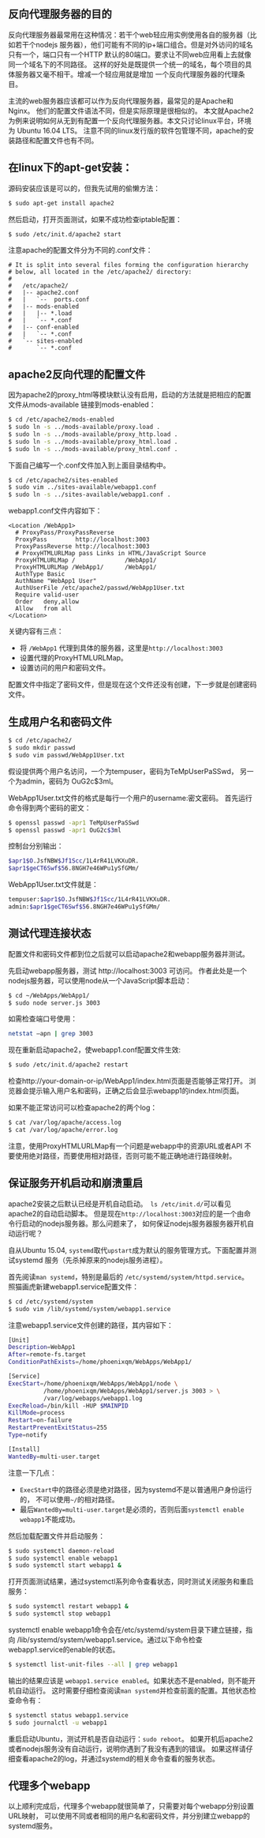 
<!-- 搭建Apache2反向代理服务器 -->

## 反向代理服务器的目的

反向代理服务器最常用在这种情况：若干个web轻应用实例使用各自的服务器（比如若干个nodejs
服务器），他们可能有不同的ip+端口组合。但是对外访问的域名只有一个，端口只有一个HTTP
默认的80端口。要求让不同web应用看上去就像同一个域名下的不同路径。
这样的好处是既提供一个统一的域名，每个项目的具体服务器又毫不相干。增减一个轻应用就是增加
一个反向代理服务器的代理条目。

主流的web服务器应该都可以作为反向代理服务器，最常见的是Apache和Nginx。
他们的配置文件语法不同，但是实际原理是很相似的。
本文就Apache2为例来说明如何从无到有配置一个反向代理服务器。本文只讨论linux平台，环境为
Ubuntu 16.04 LTS。
注意不同的linux发行版的软件包管理不同，apache的安装路径和配置文件也有不同。

## 在linux下的apt-get安装：

源码安装应该是可以的，但我先试用的偷懒方法：

```sh
$ sudo apt-get install apache2
```

然后启动，打开页面测试，如果不成功检查iptable配置：
```sh
$ sudo /etc/init.d/apache2 start
```
注意apache的配置文件分为不同的.conf文件：
```
# It is split into several files forming the configuration hierarchy
# below, all located in the /etc/apache2/ directory:
#
#   /etc/apache2/
#   |-- apache2.conf
#   |   `--  ports.conf
#   |-- mods-enabled
#   |   |-- *.load
#   |   `-- *.conf
#   |-- conf-enabled
#   |   `-- *.conf
#   `-- sites-enabled
#       `-- *.conf
```


## apache2反向代理的配置文件


因为apache2的proxy_html等模块默认没有启用，启动的方法就是把相应的配置文件从mods-available
链接到mods-enabled：

```sh
$ cd /etc/apache2/mods-enabled
$ sudo ln -s ../mods-available/proxy.load .
$ sudo ln -s ../mods-available/proxy_http.load .
$ sudo ln -s ../mods-available/proxy_html.load .
$ sudo ln -s ../mods-available/proxy_html.conf .
```

下面自己编写一个.conf文件加入到上面目录结构中。
```sh
$ cd /etc/apache2/sites-enabled
$ sudo vim ../sites-available/webapp1.conf
$ sudo ln -s ../sites-available/webapp1.conf .
```
webapp1.conf文件内容如下：
```
<Location /WebApp1>
  # ProxyPass/ProxyPassReverse
  ProxyPass        http://localhost:3003
  ProxyPassReverse http://localhost:3003
  # ProxyHTMLURLMap pass Links in HTML/JavaScript Source
  ProxyHTMLURLMap /              /WebApp1/
  ProxyHTMLURLMap /WebApp1/      /WebApp1/
  AuthType Basic
  AuthName "WebApp1 User"
  AuthUserFile /etc/apache2/passwd/WebApp1User.txt
  Require valid-user
  Order   deny,allow
  Allow   from all
</Location>
```
关键内容有三点：
 - 将 ```/WebApp1``` 代理到具体的服务器，这里是```http://localhost:3003```
 - 设置代理的ProxyHTMLURLMap。
 - 设置访问的用户和密码文件。

配置文件中指定了密码文件，但是现在这个文件还没有创建，下一步就是创建密码文件。

## 生成用户名和密码文件

```sh
$ cd /etc/apache2/
$ sudo mkdir passwd
$ sudo vim passwd/WebApp1User.txt
```

假设提供两个用户名访问，一个为tempuser，密码为TeMpUserPaSSwd，
另一个为admin，密码为 OuG2c$3ml。

WebApp1User.txt文件的格式是每行一个用户的username:密文密码。
首先运行命令得到两个密码的密文：
```sh
$ openssl passwd -apr1 TeMpUserPaSSwd
$ openssl passwd -apr1 OuG2c$3ml
```
控制台分别输出：
```sh
$apr1$O.JsfNBW$Jf1Scc/1L4rR41LVKXuDR.
$apr1$geCT6Swf$56.8NGH7e46WPu1ySfGMm/
```

WebApp1User.txt文件就是：
```sh
tempuser:$apr1$O.JsfNBW$Jf1Scc/1L4rR41LVKXuDR.
admin:$apr1$geCT6Swf$56.8NGH7e46WPu1ySfGMm/
```

## 测试代理连接状态

配置文件和密码文件都到位之后就可以启动apache2和webapp服务器并测试。

先启动webapp服务器，测试 http://localhost:3003 可访问。
作者此处是一个nodejs服务器，可以使用node从一个JavaScript脚本启动：
```sh
$ cd ~/WebApps/WebApp1/
$ sudo node server.js 3003
```

如需检查端口号使用：
```sh
netstat –apn | grep 3003
```

现在重新启动apache2，使webapp1.conf配置文件生效:
```sh
$ sudo /etc/init.d/apache2 restart
```

检查http://your-domain-or-ip/WebApp1/index.html页面是否能够正常打开。
浏览器会提示输入用户名和密码，正确之后会显示webapp1的index.html页面。

如果不能正常访问可以检查apache2的两个log：
```sh
$ cat /var/log/apache/access.log
$ cat /var/log/apache/error.log
```
注意，使用ProxyHTMLURLMap有一个问题是webapp中的资源URL或者API
不要使用绝对路径，而要使用相对路径，否则可能不能正确地进行路径映射。

## 保证服务开机启动和崩溃重启

<!--- 如果要添加为开机启动执行的脚本文件，可先将脚本复制或者软连接到/etc/init.d/目录下，
然后用：update-rc.d xxx defaults NN命令(NN为启动顺序)，将脚本添加到初始化执行的队列中去。
注意如果脚本需要用到网络，则NN需设置一个比较大的数字，如99。但是，
这种方式不能达到崩溃重启的效果。目前最推荐的方式是upstart自动重启。 -->


apache2安装之后默认已经是开机自动启动。``` ls /etc/init.d/```可以看见apache2的自动启动脚本。
但是现在```http://localhost:3003```对应的是一个由命令行启动的nodejs服务器。那么问题来了，
如何保证nodejs服务器服务器开机自动运行呢？

自从Ubuntu 15.04, ```systemd```取代```upstart```成为默认的服务管理方式。下面配置并测试systemd
服务（先杀掉原来的nodejs服务进程）。

首先阅读```man systemd```，特别是最后的 ```/etc/systemd/system/httpd.service```。
照猫画虎新建webapp1.service配置文件：

```sh
$ cd /etc/systemd/system
$ sudo vim /lib/systemd/system/webapp1.service
```
注意webapp1.service文件创建的路径，其内容如下：

```sh
[Unit]
Description=WebApp1
After=remote-fs.target
ConditionPathExists=/home/phoenixqm/WebApps/WebApp1/

[Service]
ExecStart=/home/phoenixqm/WebApps/WebApp1/node \
		  /home/phoenixqm/WebApps/WebApp1/server.js 3003 > \
		  /var/log/webapps/webapp1.log
ExecReload=/bin/kill -HUP $MAINPID
KillMode=process
Restart=on-failure
RestartPreventExitStatus=255
Type=notify

[Install]
WantedBy=multi-user.target

```

注意一下几点：
 - ```ExecStart```中的路径必须是绝对路径，因为systemd不是以普通用户身份运行的，
 不可以使用```~/```的相对路径。
 - 最后```WantedBy=multi-user.target```是必须的，否则后面```systemctl enable webapp1```不能成功。


然后加载配置文件并启动服务：

```sh
$ sudo systemctl daemon-reload
$ sudo systemctl enable webapp1
$ sudo systemctl start webapp1 &
```
打开页面测试结果，通过systemctl系列命令查看状态，同时测试关闭服务和重启服务：

```sh
$ sudo systemctl restart webapp1 &
$ sudo systemctl stop webapp1
```
systemctl enable webapp1命令会在/etc/systemd/system目录下建立链接，指向
/lib/systemd/system/webapp1.service。通过以下命令检查webapp1.service的enable的状态。

```sh
$ systemctl list-unit-files --all | grep webapp1
```

输出的结果应该是 ```webapp1.service enabled```。如果状态不是enabled，则不能开机自动运行。
这时需要仔细检查阅读```man systemd```并检查前面的配置。其他状态检查命令有：

```sh
$ systemctl status webapp1.service
$ sudo journalctl -u webapp1
```

重启启动Ubuntu，测试开机是否自动运行：```sudo reboot```。 如果开机后apache2或者nodejs服务没有自动运行，说明你遇到了我没有遇到的错误。
如果这样请仔细查看apache2的log，并通过systemd的相关命令查看的服务状态。


## 代理多个webapp

以上顺利完成后，代理多个webapp就很简单了，只需要对每个webapp分别设置URL映射，
可以使用不同或者相同的用户名和密码文件，并分别建立webapp的systemd服务。


